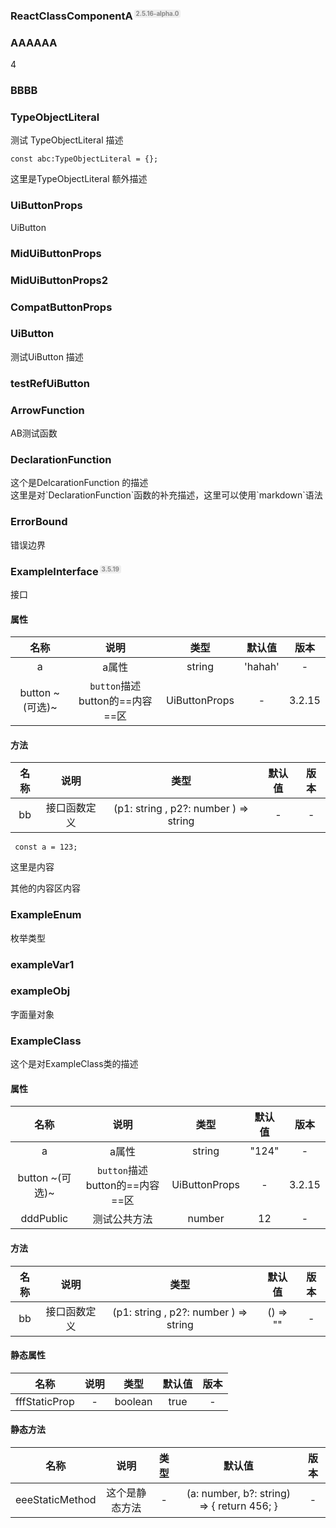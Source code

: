 <h3 id='ReactClassComponentA-Test' style='position:relative'>ReactClassComponentA<span style='
    position:absolute;
    font-size:0.6em;
    color:#888;
    top:0;
    margin-left:0.2em;
    background-color:#eee;
    padding:0.05em 0.3em;
    border-radius:0.3em;'>2.5.16-alpha.0</span></h3>


<h3 id='aaaaaa' style='position:relative'>AAAAAA</h3>

<div>4</div>


<h3 id='bbbb' style='position:relative'>BBBB</h3>


<h3 id='typeobjectliteral' style='position:relative'>TypeObjectLiteral</h3>

<div>测试 TypeObjectLiteral 描述</div>


```tsx
const abc:TypeObjectLiteral = {};
```
<div>这里是TypeObjectLiteral 额外描述</div>

<h3 id='uibuttonprops' style='position:relative'>UiButtonProps</h3>

<div>UiButton</div>


<h3 id='miduibuttonprops' style='position:relative'>MidUiButtonProps</h3>


<h3 id='miduibuttonprops2' style='position:relative'>MidUiButtonProps2</h3>


<h3 id='compatbuttonprops' style='position:relative'>CompatButtonProps</h3>


<h3 id='uibutton' style='position:relative'>UiButton</h3>

<div>测试UiButton 描述</div>


<h3 id='testrefuibutton' style='position:relative'>testRefUiButton</h3>


<h3 id='arrowfunction' style='position:relative'>ArrowFunction</h3>

<div> AB测试函数</div>


<h3 id='declarationfunction' style='position:relative'>DeclarationFunction</h3>

<div>这个是DelcarationFunction 的描述</div>

<div>这里是对`DeclarationFunction`函数的补充描述，这里可以使用`markdown`语法</div>

<h3 id='errorbound' style='position:relative'>ErrorBound</h3>

<div>错误边界</div>


<h3 id='exampleinterface' style='position:relative'>ExampleInterface<span style='
    position:absolute;
    font-size:0.6em;
    color:#888;
    top:0;
    margin-left:0.2em;
    background-color:#eee;
    padding:0.05em 0.3em;
    border-radius:0.3em;'>3.5.19</span></h3>

<div>接口</div>

#### 属性

|名称|说明|类型|默认值|版本|
|:--:|:--:|:--:|:---:|:--:|
|a |a属性|string|'hahah'|-|
|button ~(可选)~ |`button`描述  button的==内容==区|UiButtonProps|-|3.2.15|

#### 方法

|名称|说明|类型|默认值|版本|
|:--:|:--:|:--:|:---:|:--:|
|bb |接口函数定义|(p1: string ,      p2?: number   ) => string|-|-|


```tsx
 const a = 123;
```
<div>这里是内容

其他的内容区内容</div>

<h3 id='exampleenum' style='position:relative'>ExampleEnum</h3>

<div>枚举类型</div>


<h3 id='examplevar1' style='position:relative'>exampleVar1</h3>


<h3 id='exampleobj' style='position:relative'>exampleObj</h3>

<div>字面量对象</div>


<h3 id='exampleclass' style='position:relative'>ExampleClass</h3>

<div>这个是对ExampleClass类的描述</div>

#### 属性

|名称|说明|类型|默认值|版本|
|:--:|:--:|:--:|:---:|:--:|
|a |a属性|string|"124"|-|
|button ~(可选)~ |`button`描述  button的==内容==区|UiButtonProps|-|3.2.15|
|dddPublic |测试公共方法|number|12|-|

#### 方法

|名称|说明|类型|默认值|版本|
|:--:|:--:|:--:|:---:|:--:|
|bb |接口函数定义|(p1: string ,      p2?: number   ) => string|() => ""|-|

#### 静态属性

|名称|说明|类型|默认值|版本|
|:--:|:--:|:--:|:---:|:--:|
|fffStaticProp |-|boolean|true|-|

#### 静态方法

|名称|说明|类型|默认值|版本|
|:--:|:--:|:--:|:---:|:--:|
|eeeStaticMethod |这个是静态方法|-|(a: number, b?: string) => {     return 456;   }|-|

